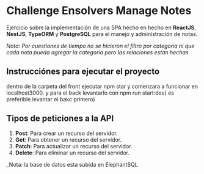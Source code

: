 # Challenge Ensolvers Manage Notes
Ejercicio sobre la implementación de una SPA hecho en hecho en **ReactJS**, **NestJS**, **TypeORM** y **PostgreSQL** para el manejo y administración de notas.<br />


_Nota: Por cuestiones de tiempo no se hicieron el filtro por categoria ni que cada nota pueda agregar la categoria pero las relaciones estan hechas_

## Instrucciónes para ejecutar el proyecto
dentro de la carpeta del front ejecutar npm star y comenzara a funcionar en localhost3000, y para el back levantarlo con npm run start:dev( es preferible levantar el bakc primero)
## Tipos de peticiones a la API
1. **Post**: Para crear un recurso del servidor.
2. **Get**: Para obtener un recurso del servidor.
3. **Patch**: Para actualizar un recurso del servidor.
4. **Delete**: Para eliminar un recurso del servidor.

_Nota: la base de datos esta subida en ElephantSQL
